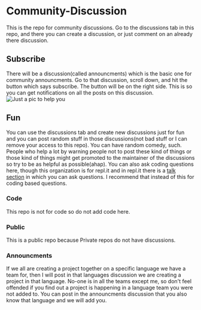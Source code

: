 # Community-Discussion
This is the repo for community discussions. Go to the discussions tab in this repo, and there you can create a discussion, or just comment on an already there discussion.

## Subscribe
There will be a discussion(called announcments) which is the basic one for community announcments. Go to that discussion, scroll down, and hit the button which says subscribe. The button will be on the right side. This is so you can get notifications on all the posts on this discussion. ![Just a pic to help you](https://storage.googleapis.com/replit/images/1608101089934_0a00f6c73d21abef2eab2e08dd98d204.png)

## Fun
You can use the discussions tab and create new discussions just for fun and you can post random stuff in those discussions(not bad stuff or I can remove your access to this repo). You can have random comedy, such. People who help a lot by warning people not to post these kind of things or those kind of things might get promoted to the maintainer of the discussions so try to be as helpful as possible(ahap). You can also ask coding questions here, though this organization is for repl.it and in repl.it there is a [talk section](https://repl.it/talk/all) in which you can ask questions. I recommend that instead of this for coding based questions.

### Code
This repo is not for code so do not add code here.

### Public
This is a public repo because Private repos do not have discussions.

### Announcments
If we all are creating a project together on a specific language we have a team for, then I will post in that languages discussion we are creating a project in that language. No-one is in all the teams except me, so don't feel offended if you find out a project is happening in a language team you were not added to. You can post in the announcments discussion that you also know that language and we will add you.
